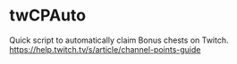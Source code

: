 # twCPAuto
Quick script to automatically claim Bonus chests on Twitch. https://help.twitch.tv/s/article/channel-points-guide
